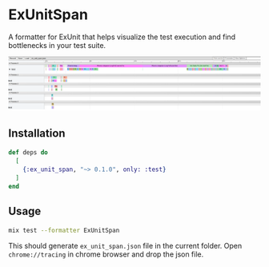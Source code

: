 # ExUnitSpan

A formatter for ExUnit that helps visualize the test execution and
find bottlenecks in your test suite.


![TRACE](./assets/chrome_trace.png "TRACE")

## Installation

```elixir
def deps do
  [
    {:ex_unit_span, "~> 0.1.0", only: :test}
  ]
end
```

## Usage

```bash
mix test --formatter ExUnitSpan
```

This should generate `ex_unit_span.json` file in the current
folder. Open `chrome://tracing` in chrome browser and drop the json
file.
